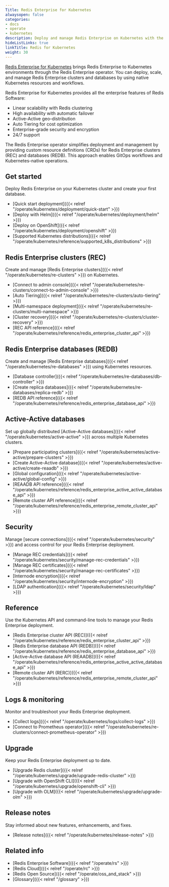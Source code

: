 ```yaml
---
Title: Redis Enterprise for Kubernetes
alwaysopen: false
categories:
- docs
- operate
- kubernetes
description: Deploy and manage Redis Enterprise on Kubernetes with the Redis Enterprise operator.
hideListLinks: true
linkTitle: Redis for Kubernetes
weight: 30
---
```


[Redis Enterprise for Kubernetes](https://redis.io/kubernetes/) brings Redis Enterprise to Kubernetes environments through the Redis Enterprise operator. You can deploy, scale, and manage Redis Enterprise clusters and databases by using native Kubernetes resources and workflows.

Redis Enterprise for Kubernetes provides all the enterprise features of Redis Software:

- Linear scalability with Redis clustering
- High availability with automatic failover
- Active-Active geo-distribution
- Auto Tiering for cost optimization
- Enterprise-grade security and encryption
- 24/7 support

The Redis Enterprise operator simplifies deployment and management by providing custom resource definitions (CRDs) for Redis Enterprise clusters (REC) and databases (REDB). This approach enables GitOps workflows and Kubernetes-native operations.

## Get started

Deploy Redis Enterprise on your Kubernetes cluster and create your first database.

- [Quick start deployment]({{< relref "/operate/kubernetes/deployment/quick-start" >}})
- [Deploy with Helm]({{< relref "/operate/kubernetes/deployment/helm" >}})
- [Deploy on OpenShift]({{< relref "/operate/kubernetes/deployment/openshift" >}})
- [Supported Kubernetes distributions]({{< relref "/operate/kubernetes/reference/supported_k8s_distributions" >}})

## Redis Enterprise clusters (REC)

Create and manage [Redis Enterprise clusters]({{< relref "/operate/kubernetes/re-clusters" >}}) on Kubernetes.

- [Connect to admin console]({{< relref "/operate/kubernetes/re-clusters/connect-to-admin-console" >}})
- [Auto Tiering]({{< relref "/operate/kubernetes/re-clusters/auto-tiering" >}})
- [Multi-namespace deployment]({{< relref "/operate/kubernetes/re-clusters/multi-namespace" >}})
- [Cluster recovery]({{< relref "/operate/kubernetes/re-clusters/cluster-recovery" >}})
- [REC API reference]({{< relref "/operate/kubernetes/reference/redis_enterprise_cluster_api" >}})

## Redis Enterprise databases (REDB)

Create and manage [Redis Enterprise databases]({{< relref "/operate/kubernetes/re-databases" >}}) using Kubernetes resources.

- [Database controller]({{< relref "/operate/kubernetes/re-databases/db-controller" >}})
- [Create replica databases]({{< relref "/operate/kubernetes/re-databases/replica-redb" >}})
- [REDB API reference]({{< relref "/operate/kubernetes/reference/redis_enterprise_database_api" >}})

## Active-Active databases

Set up globally distributed [Active-Active databases]({{< relref "/operate/kubernetes/active-active" >}}) across multiple Kubernetes clusters.

- [Prepare participating clusters]({{< relref "/operate/kubernetes/active-active/prepare-clusters" >}})
- [Create Active-Active database]({{< relref "/operate/kubernetes/active-active/create-reaadb" >}})
- [Global configuration]({{< relref "/operate/kubernetes/active-active/global-config" >}})
- [REAADB API reference]({{< relref "/operate/kubernetes/reference/redis_enterprise_active_active_database_api" >}})
- [Remote cluster API reference]({{< relref "/operate/kubernetes/reference/redis_enterprise_remote_cluster_api" >}})

## Security

Manage [secure connections]({{< relref "/operate/kubernetes/security" >}}) and access control for your Redis Enterprise deployment.

- [Manage REC credentials]({{< relref "/operate/kubernetes/security/manage-rec-credentials" >}})
- [Manage REC certificates]({{< relref "/operate/kubernetes/security/manage-rec-certificates" >}})
- [Internode encryption]({{< relref "/operate/kubernetes/security/internode-encryption" >}})
- [LDAP authentication]({{< relref "/operate/kubernetes/security/ldap" >}})

## Reference

Use the Kubernetes API and command-line tools to manage your Redis Enterprise deployment.

- [Redis Enterprise cluster API (REC)]({{< relref "/operate/kubernetes/reference/redis_enterprise_cluster_api" >}})
- [Redis Enterprise database API (REDB)]({{< relref "/operate/kubernetes/reference/redis_enterprise_database_api" >}})
- [Active-Active database API (REAADB)]({{< relref "/operate/kubernetes/reference/redis_enterprise_active_active_database_api" >}})
- [Remote cluster API (RERC)]({{< relref "/operate/kubernetes/reference/redis_enterprise_remote_cluster_api" >}})

## Logs & monitoring

Monitor and troubleshoot your Redis Enterprise deployment.

- [Collect logs]({{< relref "/operate/kubernetes/logs/collect-logs" >}})
- [Connect to Prometheus operator]({{< relref "/operate/kubernetes/re-clusters/connect-prometheus-operator" >}})

## Upgrade

Keep your Redis Enterprise deployment up to date.

- [Upgrade Redis cluster]({{< relref "/operate/kubernetes/upgrade/upgrade-redis-cluster" >}})
- [Upgrade with OpenShift CLI]({{< relref "/operate/kubernetes/upgrade/openshift-cli" >}})
- [Upgrade with OLM]({{< relref "/operate/kubernetes/upgrade/upgrade-olm" >}})

## Release notes

Stay informed about new features, enhancements, and fixes.

- [Release notes]({{< relref "/operate/kubernetes/release-notes" >}})

## Related info

- [Redis Enterprise Software]({{< relref "/operate/rs" >}})
- [Redis Cloud]({{< relref "/operate/rc" >}})
- [Redis Open Source]({{< relref "/operate/oss_and_stack" >}})
- [Glossary]({{< relref "/glossary" >}})